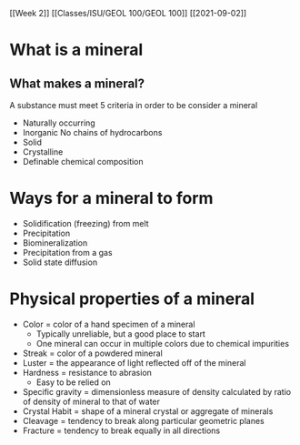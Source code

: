 [[Week 2]] [[Classes/ISU/GEOL 100/GEOL 100]] [[2021-09-02]]

# What is a mineral

## What makes a mineral?

A substance must meet 5 criteria in order to be consider a mineral 

- Naturally occurring
- Inorganic
	No chains of hydrocarbons
- Solid 
- Crystalline
- Definable chemical composition

# Ways for a mineral to form

- Solidification (freezing) from  melt 
- Precipitation 
- Biomineralization
- Precipitation from a gas
- Solid state diffusion

# Physical properties of a mineral

- Color = color of a hand specimen of a mineral 
	- Typically unreliable, but a good place to start
	- One mineral can occur in multiple colors due to chemical impurities 
- Streak = color of a powdered mineral 
- Luster = the appearance of light reflected off of the mineral 
- Hardness = resistance to abrasion 
	- Easy to be relied on
- Specific gravity = dimensionless measure of density calculated by ratio of density of mineral to that of water 
- Crystal Habit = shape of a mineral crystal or aggregate of minerals
- Cleavage = tendency to break along particular geometric planes
- Fracture = tendency to break equally in all directions 

